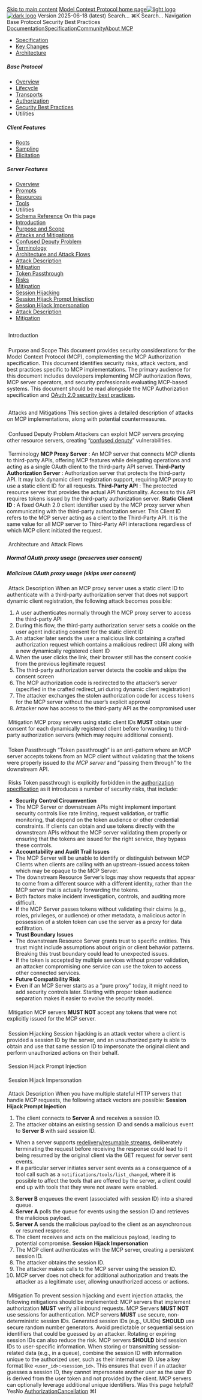 [Skip to main content](#content-area)
[Model Context Protocol home page![light logo](https://mintcdn.com/mcp/4ZXF1PrDkEaJvXpn/logo/light.svg?fit=max&auto=format&n=4ZXF1PrDkEaJvXpn&q=85&s=4498cb8a57d574005f3dca62bdd49c95)![dark logo](https://mintcdn.com/mcp/4ZXF1PrDkEaJvXpn/logo/dark.svg?fit=max&auto=format&n=4ZXF1PrDkEaJvXpn&q=85&s=c0687c003f8f2cbdb24772ab4c8a522c)](/)
Version 2025-06-18 (latest)
Search...
⌘K
Search...
Navigation
Base Protocol
Security Best Practices
[Documentation](/docs/getting-started/intro)[Specification](/specification/2025-06-18)[Community](/community/communication)[About MCP](/about)
 * [Specification](/specification/2025-06-18)
 * [Key Changes](/specification/2025-06-18/changelog)
 * [Architecture](/specification/2025-06-18/architecture)
##### Base Protocol
 * [Overview](/specification/2025-06-18/basic)
 * [Lifecycle](/specification/2025-06-18/basic/lifecycle)
 * [Transports](/specification/2025-06-18/basic/transports)
 * [Authorization](/specification/2025-06-18/basic/authorization)
 * [Security Best Practices](/specification/2025-06-18/basic/security_best_practices)
 * Utilities
##### Client Features
 * [Roots](/specification/2025-06-18/client/roots)
 * [Sampling](/specification/2025-06-18/client/sampling)
 * [Elicitation](/specification/2025-06-18/client/elicitation)
##### Server Features
 * [Overview](/specification/2025-06-18/server)
 * [Prompts](/specification/2025-06-18/server/prompts)
 * [Resources](/specification/2025-06-18/server/resources)
 * [Tools](/specification/2025-06-18/server/tools)
 * Utilities
 * [Schema Reference](/specification/2025-06-18/schema)
On this page
 * [Introduction](#introduction)
 * [Purpose and Scope](#purpose-and-scope)
 * [Attacks and Mitigations](#attacks-and-mitigations)
 * [Confused Deputy Problem](#confused-deputy-problem)
 * [Terminology](#terminology)
 * [Architecture and Attack Flows](#architecture-and-attack-flows)
 * [Attack Description](#attack-description)
 * [Mitigation](#mitigation)
 * [Token Passthrough](#token-passthrough)
 * [Risks](#risks)
 * [Mitigation](#mitigation-2)
 * [Session Hijacking](#session-hijacking)
 * [Session Hijack Prompt Injection](#session-hijack-prompt-injection)
 * [Session Hijack Impersonation](#session-hijack-impersonation)
 * [Attack Description](#attack-description-2)
 * [Mitigation](#mitigation-3)
## 
[​](#introduction)
Introduction
### 
[​](#purpose-and-scope)
Purpose and Scope
This document provides security considerations for the Model Context Protocol (MCP), complementing the MCP Authorization specification. This document identifies security risks, attack vectors, and best practices specific to MCP implementations. The primary audience for this document includes developers implementing MCP authorization flows, MCP server operators, and security professionals evaluating MCP-based systems. This document should be read alongside the MCP Authorization specification and [OAuth 2.0 security best practices](https://datatracker.ietf.org/doc/html/rfc9700).
## 
[​](#attacks-and-mitigations)
Attacks and Mitigations
This section gives a detailed description of attacks on MCP implementations, along with potential countermeasures.
### 
[​](#confused-deputy-problem)
Confused Deputy Problem
Attackers can exploit MCP servers proxying other resource servers, creating “[confused deputy](https://en.wikipedia.org/wiki/Confused_deputy_problem)” vulnerabilities.
#### 
[​](#terminology)
Terminology
**MCP Proxy Server** : An MCP server that connects MCP clients to third-party APIs, offering MCP features while delegating operations and acting as a single OAuth client to the third-party API server. **Third-Party Authorization Server** : Authorization server that protects the third-party API. It may lack dynamic client registration support, requiring MCP proxy to use a static client ID for all requests. **Third-Party API** : The protected resource server that provides the actual API functionality. Access to this API requires tokens issued by the third-party authorization server. **Static Client ID** : A fixed OAuth 2.0 client identifier used by the MCP proxy server when communicating with the third-party authorization server. This Client ID refers to the MCP server acting as a client to the Third-Party API. It is the same value for all MCP server to Third-Party API interactions regardless of which MCP client initiated the request.
#### 
[​](#architecture-and-attack-flows)
Architecture and Attack Flows
##### Normal OAuth proxy usage (preserves user consent)
##### Malicious OAuth proxy usage (skips user consent)
#### 
[​](#attack-description)
Attack Description
When an MCP proxy server uses a static client ID to authenticate with a third-party authorization server that does not support dynamic client registration, the following attack becomes possible:
 1. A user authenticates normally through the MCP proxy server to access the third-party API
 2. During this flow, the third-party authorization server sets a cookie on the user agent indicating consent for the static client ID
 3. An attacker later sends the user a malicious link containing a crafted authorization request which contains a malicious redirect URI along with a new dynamically registered client ID
 4. When the user clicks the link, their browser still has the consent cookie from the previous legitimate request
 5. The third-party authorization server detects the cookie and skips the consent screen
 6. The MCP authorization code is redirected to the attacker’s server (specified in the crafted redirect_uri during dynamic client registration)
 7. The attacker exchanges the stolen authorization code for access tokens for the MCP server without the user’s explicit approval
 8. Attacker now has access to the third-party API as the compromised user
#### 
[​](#mitigation)
Mitigation
MCP proxy servers using static client IDs **MUST** obtain user consent for each dynamically registered client before forwarding to third-party authorization servers (which may require additional consent).
### 
[​](#token-passthrough)
Token Passthrough
“Token passthrough” is an anti-pattern where an MCP server accepts tokens from an MCP client without validating that the tokens were properly issued _to the MCP server_ and “passing them through” to the downstream API.
#### 
[​](#risks)
Risks
Token passthrough is explicitly forbidden in the [authorization specification](/specification/2025-06-18/basic/authorization) as it introduces a number of security risks, that include:
 * **Security Control Circumvention**
 * The MCP Server or downstream APIs might implement important security controls like rate limiting, request validation, or traffic monitoring, that depend on the token audience or other credential constraints. If clients can obtain and use tokens directly with the downstream APIs without the MCP server validating them properly or ensuring that the tokens are issued for the right service, they bypass these controls.
 * **Accountability and Audit Trail Issues**
 * The MCP Server will be unable to identify or distinguish between MCP Clients when clients are calling with an upstream-issued access token which may be opaque to the MCP Server.
 * The downstream Resource Server’s logs may show requests that appear to come from a different source with a different identity, rather than the MCP server that is actually forwarding the tokens.
 * Both factors make incident investigation, controls, and auditing more difficult.
 * If the MCP Server passes tokens without validating their claims (e.g., roles, privileges, or audience) or other metadata, a malicious actor in possession of a stolen token can use the server as a proxy for data exfiltration.
 * **Trust Boundary Issues**
 * The downstream Resource Server grants trust to specific entities. This trust might include assumptions about origin or client behavior patterns. Breaking this trust boundary could lead to unexpected issues.
 * If the token is accepted by multiple services without proper validation, an attacker compromising one service can use the token to access other connected services.
 * **Future Compatibility Risk**
 * Even if an MCP Server starts as a “pure proxy” today, it might need to add security controls later. Starting with proper token audience separation makes it easier to evolve the security model.
#### 
[​](#mitigation-2)
Mitigation
MCP servers **MUST NOT** accept any tokens that were not explicitly issued for the MCP server.
### 
[​](#session-hijacking)
Session Hijacking
Session hijacking is an attack vector where a client is provided a session ID by the server, and an unauthorized party is able to obtain and use that same session ID to impersonate the original client and perform unauthorized actions on their behalf.
#### 
[​](#session-hijack-prompt-injection)
Session Hijack Prompt Injection
#### 
[​](#session-hijack-impersonation)
Session Hijack Impersonation
#### 
[​](#attack-description-2)
Attack Description
When you have multiple stateful HTTP servers that handle MCP requests, the following attack vectors are possible: **Session Hijack Prompt Injection**
 1. The client connects to **Server A** and receives a session ID.
 2. The attacker obtains an existing session ID and sends a malicious event to **Server B** with said session ID.
 * When a server supports [redelivery/resumable streams](/specification/2025-06-18/basic/transports#resumability-and-redelivery), deliberately terminating the request before receiving the response could lead to it being resumed by the original client via the GET request for server sent events.
 * If a particular server initiates server sent events as a consequence of a tool call such as a `notifications/tools/list_changed`, where it is possible to affect the tools that are offered by the server, a client could end up with tools that they were not aware were enabled.
 3. **Server B** enqueues the event (associated with session ID) into a shared queue.
 4. **Server A** polls the queue for events using the session ID and retrieves the malicious payload.
 5. **Server A** sends the malicious payload to the client as an asynchronous or resumed response.
 6. The client receives and acts on the malicious payload, leading to potential compromise.
**Session Hijack Impersonation**
 1. The MCP client authenticates with the MCP server, creating a persistent session ID.
 2. The attacker obtains the session ID.
 3. The attacker makes calls to the MCP server using the session ID.
 4. MCP server does not check for additional authorization and treats the attacker as a legitimate user, allowing unauthorized access or actions.
#### 
[​](#mitigation-3)
Mitigation
To prevent session hijacking and event injection attacks, the following mitigations should be implemented: MCP servers that implement authorization **MUST** verify all inbound requests. MCP Servers **MUST NOT** use sessions for authentication. MCP servers **MUST** use secure, non-deterministic session IDs. Generated session IDs (e.g., UUIDs) **SHOULD** use secure random number generators. Avoid predictable or sequential session identifiers that could be guessed by an attacker. Rotating or expiring session IDs can also reduce the risk. MCP servers **SHOULD** bind session IDs to user-specific information. When storing or transmitting session-related data (e.g., in a queue), combine the session ID with information unique to the authorized user, such as their internal user ID. Use a key format like `<user_id>:<session_id>`. This ensures that even if an attacker guesses a session ID, they cannot impersonate another user as the user ID is derived from the user token and not provided by the client. MCP servers can optionally leverage additional unique identifiers.
Was this page helpful?
YesNo
[Authorization](/specification/2025-06-18/basic/authorization)[Cancellation](/specification/2025-06-18/basic/utilities/cancellation)
⌘I